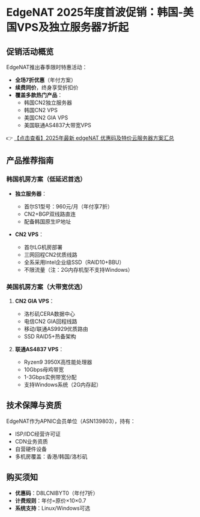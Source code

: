 # EdgeNAT 2025年度首波促销：韩国-美国VPS及独立服务器7折起

## 促销活动概览

EdgeNAT推出春季限时特惠活动：
- **全场7折优惠**（年付方案）
- **续费同价**，终身享受折扣价
- **覆盖多款热门产品**：
  - 韩国CN2独立服务器
  - 韩国CN2 VPS
  - 美国CN2 GIA VPS
  - 美国联通AS4837大带宽VPS

👉 [【点击查看】2025年最新 edgeNAT 优惠码及特价云服务器方案汇总](https://bit.ly/edgenat)

## 产品推荐指南

### 韩国机房方案（低延迟首选）
- **独立服务器**：
  - 首尔S1型号：960元/月（年付享7折）
  - CN2+BGP双线路直连
  - 配备韩国原生IP地址

- **CN2 VPS**：
  - 首尔LG机房部署
  - 三网回程CN2优质线路
  - 全系采用Intel企业级SSD（RAID10+BBU）
  - 不限流量（注：2G内存机型不支持Windows）

### 美国机房方案（大带宽优选）
1. **CN2 GIA VPS**：
   - 洛杉矶CERA数据中心
   - 电信CN2 GIA回程线路
   - 移动/联通AS9929优质路由
   - SSD RAID5+热备架构

2. **联通AS4837 VPS**：
   - Ryzen9 3950X高性能处理器
   - 10Gbps母鸡带宽
   - 1-3Gbps实例带宽分配
   - 支持Windows系统（2G内存起）

## 技术保障与资质
EdgeNAT作为APNIC会员单位（ASN139803），持有：
- ISP/IDC经营许可证
- CDN业务资质
- 自营硬件设备
- 多机房覆盖：香港/韩国/洛杉矶

## 购买须知
- **优惠码**：D8LCNIBYT0（年付7折）
- **计费规则**：年付=原价×10×0.7
- **系统支持**：Linux/Windows可选
